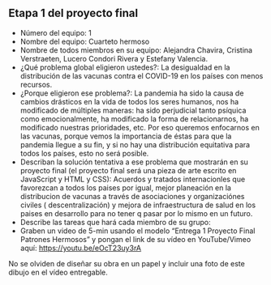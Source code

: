 ## Etapa 1 del proyecto final

- Número del equipo: 1
- Nombre del equipo: Cuarteto hermoso
- Nombre de todos miembros en su equipo: Alejandra Chavira, Cristina Verstraeten, Lucero Condori Rivera y Estefany Valencia.
- ¿Qué problema global eligieron ustedes?: La desigualdad en la distribución de las vacunas contra el COVID-19 en los países con menos recursos.
- ¿Porque eligieron ese problema?: La pandemia ha sido la causa de cambios drásticos en la vida de todos los seres humanos, nos ha modificado de múltiples maneras: ha sido perjudicial tanto psíquica como emocionalmente, ha modificado la forma de relacionarnos, ha modificado nuestras prioridades, etc. Por eso queremos enfocarnos en las vacunas, porque vemos la importancia de éstas para que la pandemia llegue a su fin, y si no hay una distribución equitativa para todos los países, esto no será posible.
- Describan la solución tentativa a ese problema que mostrarán en su proyecto final (el proyecto final será una pieza de arte escrito en JavaScript y HTML y CSS): Acuerdos y tratados internacionles que favorezcan a todos los paises por igual, mejor planeación en la distribucion de vacunas a través de asociaciones y organizaciónes civiles ( descentralización) y mejora de infraestructura de salud en los paises en desarrollo para no tener q pasar por lo mismo en un futuro.
- Describe las tareas que hará cada miembro de su grupo:
- Graben un video de 5-min usando el modelo “Entrega 1 Proyecto Final Patrones Hermosos” y pongan el link de su vídeo en YouTube/Vimeo aquí: https://youtu.be/eOcT23uy3rA

No se olviden de diseñar su obra en un papel y incluir una foto de este dibujo en el vídeo entregable.
